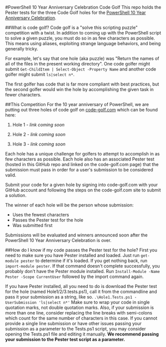 #PowerShell 10 Year Anniversary Celebration Code Golf
This repo holds the Pester tests for the three Code Golf holes for the [PowerShell 10 Year Anniversary Celebration](https://channel9.msdn.com/Events/PowerShell-Team/PowerShell-10-Year-Anniversary).

##What is code golf?
Code golf is a "solve this scripting puzzle" competition with a twist. In addition to coming up with the PowerShell script to solve a given puzzle, you must do so in as few characters as possible. This means using aliases, exploiting strange language behaviors, and being generally tricky.

For example, let's say that one hole (aka puzzle) was "Return the names of all of the files in the present working directory". One code golfer might submit `Get-ChildItem | Select-Object -Property Name` and another code golfer might submit `ls|select n*`.

The first golfer has code that is far more compliant with best practices, but the second golfer would win the hole by accomplishing the given task in fewer characters.


##This Competition
For the 10 year anniversary of PowerShell, we are putting out three holes of code golf on [code-golf.com](http://code-golf.com) which can be found here:

1. Hole 1 - *link coming soon*

2. Hole 2 - *link coming soon*

3. Hole 3 - *link coming soon*

Each hole has a unique challenge for golfers to attempt to accomplish in as few characters as possible. Each hole also has an associated Pester test (hosted in this GitHub repo and linked on the code-golf.com page) that the submission must pass in order for a user's submission to be considered valid.

Submit your code for a given hole by signing into code-golf.com with your GitHub account and following the steps on the code-golf.com site to submit a solution.

The winner of each hole will be the person whose submission:
- Uses the fewest characters
- Passes the Pester test for the hole
- Was submitted first

Submissions will be evaluated and winners announced soon after the PowerShell 10 Year Anniversary Celebration is over.

##How do I know if my code passes the Pester test for the hole?
First you need to make sure you have Pester installed and loaded. Just run `get-module pester` to determine if it's loaded. If you get nothing back, run `import-module pester`. If that command doesn't complete successfully, you probably don't have the Pester module installed. Run `Install-Module -Name Pester -Scope CurrentUser` followed by the import command again.

If you have Pester installed, all you need to do is download the Pester test for the hole (named Hole1/2/3.tests.ps1), call it from the commandline and pass it your submission as a string, like so.
`.\Hole1.Tests.ps1 -UserSubmission 'ls|select n*'`
Make sure to wrap your code in single quotation marks, not double quotation marks. Also, if your submission is more than one line, consider replacing the line breaks with semi-colons which count for the same number of characters in this case. If you cannot provide a single line submission or have other issues passing your submission as a parameter to the Tests.ps1 script, you may consider opening the Tests.ps1 file and editing it manually. **We recommend passing your submission to the Pester test script as a parameter.**

